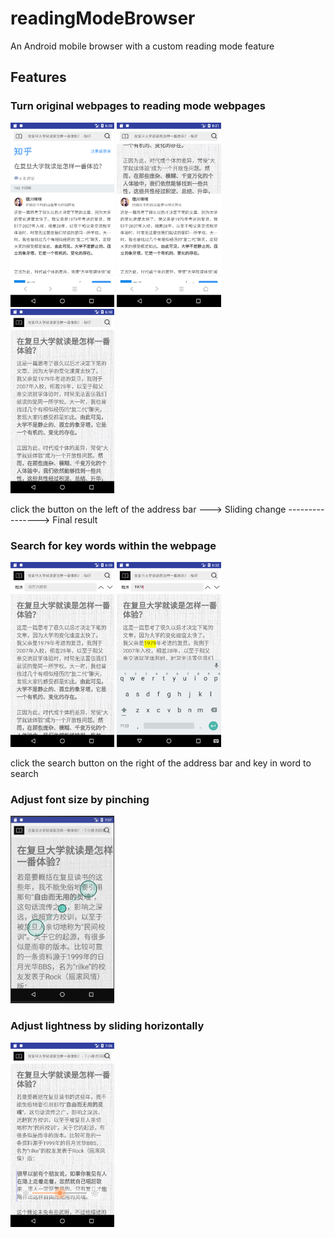 # readingModeBrowser
An Android mobile browser with a custom reading mode feature

## Features
### Turn original webpages to reading mode webpages

<img src="./0original.png" width="33%" height="33%">   <img src="./1.1readingmode.png" width="33%" height="33%">   <img src="./1readingmode.png" width="32.9%" height="33%">

click the button on the left of the address bar --->  Sliding change  ----------------> Final result

### Search for key words within the webpage

<img src="./2search.png" width="33%" height="33%">  <img src="./3search.png" width="33%" height="33%">

click the search button on the right of the address bar and key in word to search

### Adjust font size by pinching
<img src="./4font.png" width="33%" height="33%">

### Adjust lightness by sliding horizontally
<img src="./6light.jpg" width="33%" height="33%">
